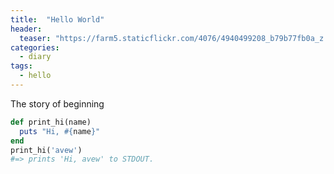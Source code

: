 ```yaml
---
title:  "Hello World"
header:
  teaser: "https://farm5.staticflickr.com/4076/4940499208_b79b77fb0a_z.jpg"
categories:
  - diary
tags:
  - hello
---
```


The story of beginning

```ruby
def print_hi(name)
  puts "Hi, #{name}"
end
print_hi('avew')
#=> prints 'Hi, avew' to STDOUT.
```
